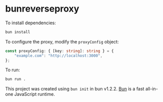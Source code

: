 # bunreverseproxy

To install dependencies:

```bash
bun install
```

To configure the proxy, modify the `proxyConfig` object:

```typescript
const proxyConfig: { [key: string]: string } = {
    "example.com": "http://localhost:3000",
};
```

To run:

```bash
bun run .
```

This project was created using `bun init` in bun v1.2.2. [Bun](https://bun.sh) is a fast all-in-one JavaScript runtime.
